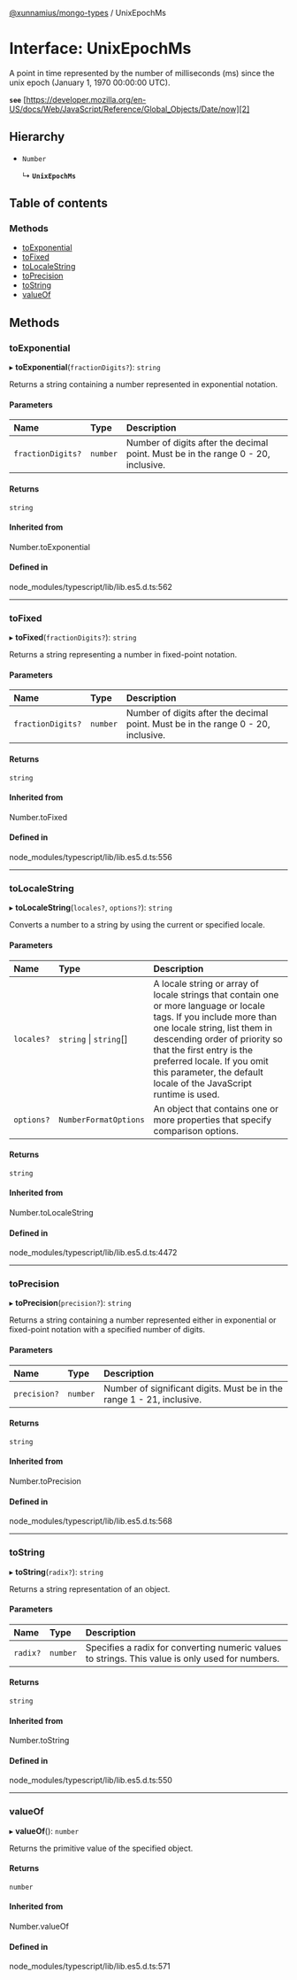 [@xunnamius/mongo-types][1] / UnixEpochMs

# Interface: UnixEpochMs

A point in time represented by the number of milliseconds (ms) since the unix
epoch (January 1, 1970 00:00:00 UTC).

**`see`**
[https://developer.mozilla.org/en-US/docs/Web/JavaScript/Reference/Global_Objects/Date/now][2]

## Hierarchy

- `Number`

  ↳ **`UnixEpochMs`**

## Table of contents

### Methods

- [toExponential][3]
- [toFixed][4]
- [toLocaleString][5]
- [toPrecision][6]
- [toString][7]
- [valueOf][8]

## Methods

### toExponential

▸ **toExponential**(`fractionDigits?`): `string`

Returns a string containing a number represented in exponential notation.

#### Parameters

| Name              | Type     | Description                                                                       |
| :---------------- | :------- | :-------------------------------------------------------------------------------- |
| `fractionDigits?` | `number` | Number of digits after the decimal point. Must be in the range 0 - 20, inclusive. |

#### Returns

`string`

#### Inherited from

Number.toExponential

#### Defined in

node_modules/typescript/lib/lib.es5.d.ts:562

---

### toFixed

▸ **toFixed**(`fractionDigits?`): `string`

Returns a string representing a number in fixed-point notation.

#### Parameters

| Name              | Type     | Description                                                                       |
| :---------------- | :------- | :-------------------------------------------------------------------------------- |
| `fractionDigits?` | `number` | Number of digits after the decimal point. Must be in the range 0 - 20, inclusive. |

#### Returns

`string`

#### Inherited from

Number.toFixed

#### Defined in

node_modules/typescript/lib/lib.es5.d.ts:556

---

### toLocaleString

▸ **toLocaleString**(`locales?`, `options?`): `string`

Converts a number to a string by using the current or specified locale.

#### Parameters

| Name       | Type                    | Description                                                                                                                                                                                                                                                                                                           |
| :--------- | :---------------------- | :-------------------------------------------------------------------------------------------------------------------------------------------------------------------------------------------------------------------------------------------------------------------------------------------------------------------- |
| `locales?` | `string` \| `string`\[] | A locale string or array of locale strings that contain one or more language or locale tags. If you include more than one locale string, list them in descending order of priority so that the first entry is the preferred locale. If you omit this parameter, the default locale of the JavaScript runtime is used. |
| `options?` | `NumberFormatOptions`   | An object that contains one or more properties that specify comparison options.                                                                                                                                                                                                                                       |

#### Returns

`string`

#### Inherited from

Number.toLocaleString

#### Defined in

node_modules/typescript/lib/lib.es5.d.ts:4472

---

### toPrecision

▸ **toPrecision**(`precision?`): `string`

Returns a string containing a number represented either in exponential or
fixed-point notation with a specified number of digits.

#### Parameters

| Name         | Type     | Description                                                           |
| :----------- | :------- | :-------------------------------------------------------------------- |
| `precision?` | `number` | Number of significant digits. Must be in the range 1 - 21, inclusive. |

#### Returns

`string`

#### Inherited from

Number.toPrecision

#### Defined in

node_modules/typescript/lib/lib.es5.d.ts:568

---

### toString

▸ **toString**(`radix?`): `string`

Returns a string representation of an object.

#### Parameters

| Name     | Type     | Description                                                                                      |
| :------- | :------- | :----------------------------------------------------------------------------------------------- |
| `radix?` | `number` | Specifies a radix for converting numeric values to strings. This value is only used for numbers. |

#### Returns

`string`

#### Inherited from

Number.toString

#### Defined in

node_modules/typescript/lib/lib.es5.d.ts:550

---

### valueOf

▸ **valueOf**(): `number`

Returns the primitive value of the specified object.

#### Returns

`number`

#### Inherited from

Number.valueOf

#### Defined in

node_modules/typescript/lib/lib.es5.d.ts:571

[1]: ../README.md
[2]:
  https://developer.mozilla.org/en-US/docs/Web/JavaScript/Reference/Global_Objects/Date/now
[3]: UnixEpochMs.md#toexponential
[4]: UnixEpochMs.md#tofixed
[5]: UnixEpochMs.md#tolocalestring
[6]: UnixEpochMs.md#toprecision
[7]: UnixEpochMs.md#tostring
[8]: UnixEpochMs.md#valueof
